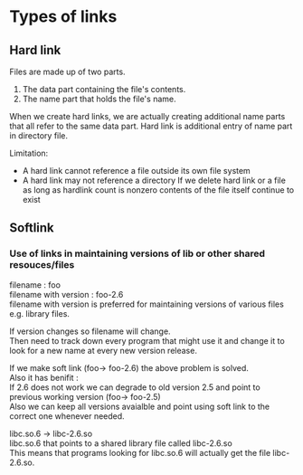 # Types of links
## Hard link
Files are made up of two parts.
1. The data part containing the file's contents.
2. The name part that holds the file's name.

When we create hard links, we are actually creating additional name parts that all refer to the same data part.
Hard link is additional entry of name part in directory file.
 
 Limitation:
 - A hard link cannot reference a file outside its own file system
 - A hard link may not reference a directory
If we delete hard link or a file as long as hardlink count is nonzero contents of the file itself continue to exist

## Softlink
### Use of links in maintaining versions of lib or other shared resouces/files
filename : foo  
filename with version : foo-2.6  
filename with version is preferred for maintaining versions of various files e.g. library files.  

If version changes so filename will change.  
Then need to track down every program that might use it and change it to look for a new name at every new version release.  

If we make soft link (foo-> foo-2.6) the above problem is solved.  
Also it has benifit :  
If 2.6 does not work we can degrade to old version 2.5 and point to previous working version (foo-> foo-2.5)  
Also we can keep all versions avaialble and point using soft link to the correct one whenever needed.  

libc.so.6 -> libc-2.6.so  
libc.so.6 that points to a shared library file called libc-2.6.so  
This means that programs looking for libc.so.6 will actually get the file libc-2.6.so.   
